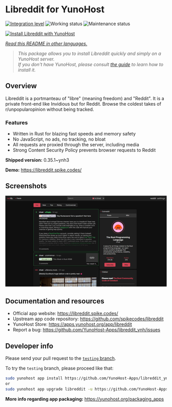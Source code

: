 <!--
N.B.: This README was automatically generated by <https://github.com/YunoHost/apps/tree/master/tools/readme_generator>
It shall NOT be edited by hand.
-->

# Libreddit for YunoHost

[![Integration level](https://dash.yunohost.org/integration/libreddit.svg)](https://ci-apps.yunohost.org/ci/apps/libreddit/) ![Working status](https://ci-apps.yunohost.org/ci/badges/libreddit.status.svg) ![Maintenance status](https://ci-apps.yunohost.org/ci/badges/libreddit.maintain.svg)

[![Install Libreddit with YunoHost](https://install-app.yunohost.org/install-with-yunohost.svg)](https://install-app.yunohost.org/?app=libreddit)

*[Read this README in other languages.](./ALL_README.md)*

> *This package allows you to install Libreddit quickly and simply on a YunoHost server.*  
> *If you don't have YunoHost, please consult [the guide](https://yunohost.org/install) to learn how to install it.*

## Overview

Libreddit is a portmanteau of "libre" (meaning freedom) and "Reddit". It is a private front-end like Invidious but for Reddit. Browse the coldest takes of r/unpopularopinion without being tracked.

### Features

- Written in Rust for blazing fast speeds and memory safety
- No JavaScript, no ads, no tracking, no bloat
- All requests are proxied through the server, including media
- Strong Content Security Policy prevents browser requests to Reddit


**Shipped version:** 0.35.1~ynh3

**Demo:** <https://libreddit.spike.codes/>

## Screenshots

![Screenshot of Libreddit](./doc/screenshots/screenshot.png)

## Documentation and resources

- Official app website: <https://libreddit.spike.codes/>
- Upstream app code repository: <https://github.com/spikecodes/libreddit>
- YunoHost Store: <https://apps.yunohost.org/app/libreddit>
- Report a bug: <https://github.com/YunoHost-Apps/libreddit_ynh/issues>

## Developer info

Please send your pull request to the [`testing` branch](https://github.com/YunoHost-Apps/libreddit_ynh/tree/testing).

To try the `testing` branch, please proceed like that:

```bash
sudo yunohost app install https://github.com/YunoHost-Apps/libreddit_ynh/tree/testing --debug
or
sudo yunohost app upgrade libreddit -u https://github.com/YunoHost-Apps/libreddit_ynh/tree/testing --debug
```

**More info regarding app packaging:** <https://yunohost.org/packaging_apps>
